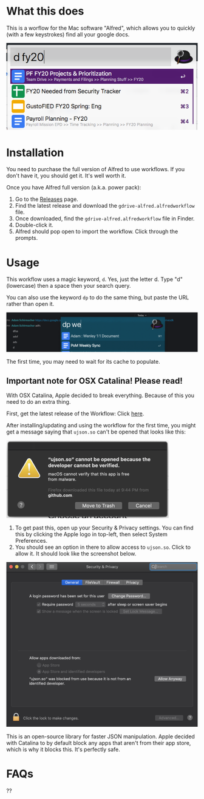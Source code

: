 # What this does

This is a worflow for the Mac software "Alfred", which allows you to quickly (with a few keystrokes) find all your google docs. 

![Screenshot](screenshot_usage.png "Screenshot")

# Installation

You need to purchase the full version of Alfred to use workflows. If you don't have it, you should get it. It's well worth it.

Once you have Alfred full version (a.k.a. power pack):

1. Go to the [Releases](https://github.com/Decker87/gdrive-alfred/releases) page.
1. Find the latest release and download the `gdrive-alfred.alfredworkflow` file.
1. Once downloaded, find the `gdrive-alfred.alfredworkflow` file in Finder.
1. Double-click it.
1. Alfred should pop open to import the workflow. Click through the prompts.

# Usage

This workflow uses a magic keyword, `d`. Yes, just the letter d. Type "d" (lowercase) then a space then your search query.

You can also use the keyword `dp` to do the same thing, but paste the URL rather than open it.

![Screenshot](screenshot_paste_command.png "Screenshot")

The first time, you may need to wait for its cache to populate.

## Important note for OSX Catalina! Please read!

With OSX Catalina, Apple decided to break everything. Because of this you need to do an extra thing.

First, get the latest release of the Workflow: Click [here](https://github.com/Decker87/gdrive-alfred/releases).

After installing/updating and using the workflow for the first time, you might get a message saying that `ujson.so` can't be opened that looks like this:

![Screenshot](screenshot_ujson.png "Screenshot")

1. To get past this, open up your Security & Privacy settings. You can find this by clicking the Apple logo in top-left, then select System Preferences.
1. You should see an option in there to allow access to `ujson.so`. Click to allow it. It should look like the screenshot below.

![Screenshot](screenshot_security_panel.png "Screenshot")

This is an open-source library for faster JSON manipulation. Apple decided with Catalina to by default block any apps that aren't from their app store, which is why it blocks this. It's perfectly safe.

# FAQs

??

